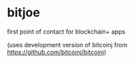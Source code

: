 bitjoe
======

first point of contact for blockchain+ apps 

(uses development version of bitcoinj from https://github.com/bitcoinj/bitcoinj)